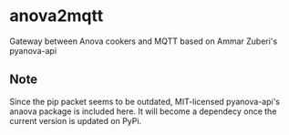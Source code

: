 # anova2mqtt
Gateway between Anova cookers and MQTT based on Ammar Zuberi's pyanova-api

## Note
Since the pip packet seems to be outdated, MIT-licensed pyanova-api's anaova package is included here. It will become a dependecy once the current version is updated on PyPi.
